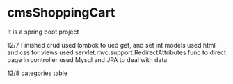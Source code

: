 # cmsShoppingCart
It is a spring boot project

12/7 
Finished crud
used lombok to ued get, and set int models
used html and css for views
used servlet.mvc.support.RedirectAttributes func to direct page in controller
used Mysql and JPA to deal with data

12/8
categories table 
